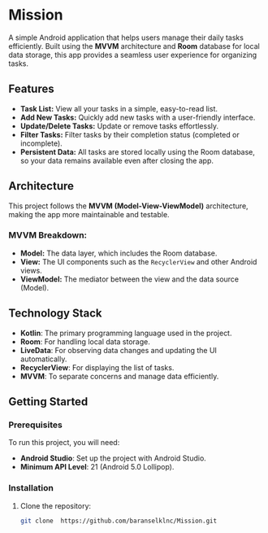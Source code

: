 # Mission

A simple Android application that helps users manage their daily tasks efficiently. Built using the **MVVM** architecture and **Room** database for local data storage, this app provides a seamless user experience for organizing tasks.

## Features

- **Task List:** View all your tasks in a simple, easy-to-read list.
- **Add New Tasks:** Quickly add new tasks with a user-friendly interface.
- **Update/Delete Tasks:** Update or remove tasks effortlessly.
- **Filter Tasks:** Filter tasks by their completion status (completed or incomplete).
- **Persistent Data:** All tasks are stored locally using the Room database, so your data remains available even after closing the app.

## Architecture
This project follows the **MVVM (Model-View-ViewModel)** architecture, making the app more maintainable and testable.

### MVVM Breakdown:
- **Model:** The data layer, which includes the Room database.
- **View:** The UI components such as the `RecyclerView` and other Android views.
- **ViewModel:** The mediator between the view and the data source (Model).

## Technology Stack

- **Kotlin**: The primary programming language used in the project.
- **Room**: For handling local data storage.
- **LiveData**: For observing data changes and updating the UI automatically.
- **RecyclerView**: For displaying the list of tasks.
- **MVVM**: To separate concerns and manage data efficiently.

## Getting Started

### Prerequisites
To run this project, you will need:
- **Android Studio**: Set up the project with Android Studio.
- **Minimum API Level**: 21 (Android 5.0 Lollipop).

### Installation

1. Clone the repository:

   ```bash
   git clone  https://github.com/baranselklnc/Mission.git
